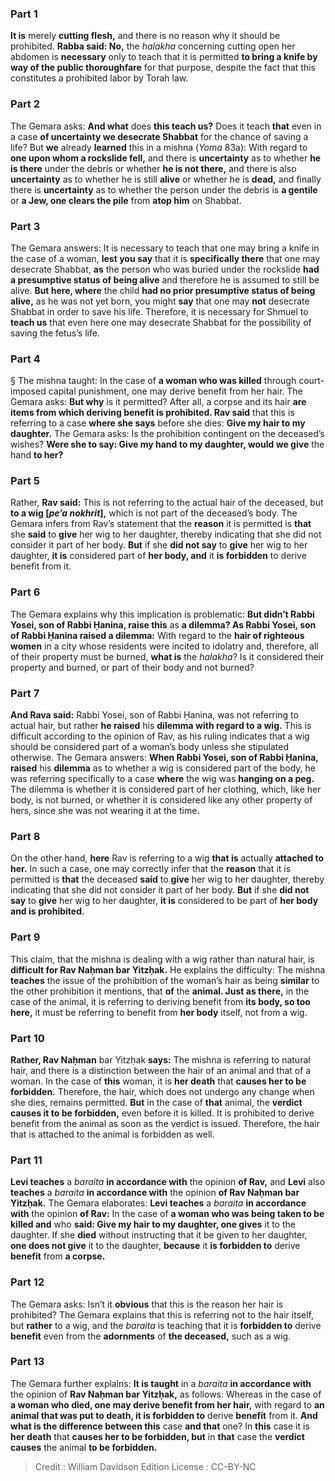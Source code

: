 
### Part 1
<b>It is</b> merely <b>cutting flesh,</b> and there is no reason why it should be prohibited. <b>Rabba said: No,</b> the <i>halakha</i> concerning cutting open her abdomen is <b>necessary</b> only to teach that it is permitted <b>to bring a knife by way of the public thoroughfare</b> for that purpose, despite the fact that this constitutes a prohibited labor by Torah law.

### Part 2
The Gemara asks: <b>And what</b> does <b>this teach us?</b> Does it teach <b>that</b> even in a case <b>of uncertainty we desecrate Shabbat</b> for the chance of saving a life? But <b>we</b> already <b>learned</b> this in a mishna (<i>Yoma</i> 83a): With regard to <b>one upon whom a rockslide fell,</b> and there is <b>uncertainty</b> as to whether <b>he is there</b> under the debris or whether <b>he is not there,</b> and there is also <b>uncertainty</b> as to whether he is still <b>alive</b> or whether he is <b>dead,</b> and finally there is <b>uncertainty</b> as to whether the person under the debris is <b>a gentile</b> or <b>a Jew, one clears the pile</b> from <b>atop him</b> on Shabbat.

### Part 3
The Gemara answers: It is necessary to teach that one may bring a knife in the case of a woman, <b>lest you say</b> that it is <b>specifically there</b> that one may desecrate Shabbat, <b>as</b> the person who was buried under the rockslide <b>had a presumptive status of being alive</b> and therefore he is assumed to still be alive. <b>But here, where</b> the child <b>had no prior presumptive status of being alive,</b> as he was not yet born, you might <b>say</b> that one may <b>not</b> desecrate Shabbat in order to save his life. Therefore, it is necessary for Shmuel to <b>teach us</b> that even here one may desecrate Shabbat for the possibility of saving the fetus’s life.

### Part 4
§ The mishna taught: In the case of <b>a woman who was killed</b> through court-imposed capital punishment, one may derive benefit from her hair. The Gemara asks: <b>But why</b> is it permitted? After all, a corpse and its hair <b>are items from which deriving benefit is prohibited. Rav said</b> that this is referring to a case <b>where she says</b> before she dies: <b>Give my hair to my daughter.</b> The Gemara asks: Is the prohibition contingent on the deceased’s wishes? <b>Were she to say: Give my hand to my daughter, would we give</b> the hand <b>to her?</b>

### Part 5
Rather, <b>Rav said:</b> This is not referring to the actual hair of the deceased, but <b>to a wig [<i>pe’a nokhrit</i>],</b> which is not part of the deceased’s body. The Gemara infers from Rav’s statement that the <b>reason</b> it is permitted is <b>that</b> she <b>said</b> to <b>give</b> her wig to her daughter, thereby indicating that she did not consider it part of her body. <b>But</b> if she <b>did not say</b> to <b>give</b> her wig to her daughter, <b>it is</b> considered part of <b>her body, and</b> it <b>is forbidden</b> to derive benefit from it.

### Part 6
The Gemara explains why this implication is problematic: <b>But didn’t Rabbi Yosei, son of Rabbi Ḥanina, raise this</b> as <b>a dilemma? As Rabbi Yosei, son of Rabbi Ḥanina raised a dilemma:</b> With regard to the <b>hair of righteous women</b> in a city whose residents were incited to idolatry and, therefore, all of their property must be burned, <b>what is</b> the <i>halakha</i>? Is it considered their property and burned, or part of their body and not burned?

### Part 7
<b>And Rava said:</b> Rabbi Yosei, son of Rabbi Ḥanina, was not referring to actual hair, but rather <b>he raised</b> his <b>dilemma with regard to a wig.</b> This is difficult according to the opinion of Rav, as his ruling indicates that a wig should be considered part of a woman’s body unless she stipulated otherwise. The Gemara answers: <b>When Rabbi Yosei, son of Rabbi Ḥanina, raised</b> his <b>dilemma</b> as to whether a wig is considered part of the body, he was referring specifically to a case <b>where</b> the wig was <b>hanging on a peg.</b> The dilemma is whether it is considered part of her clothing, which, like her body, is not burned, or whether it is considered like any other property of hers, since she was not wearing it at the time.

### Part 8
On the other hand, <b>here</b> Rav is referring to a wig <b>that is</b> actually <b>attached to her.</b> In such a case, one may correctly infer that the <b>reason</b> that it is permitted is <b>that</b> the deceased <b>said</b> to <b>give</b> her wig to her daughter, thereby indicating that she did not consider it part of her body. <b>But</b> if she <b>did not say</b> to <b>give</b> her wig to her daughter, <b>it is</b> considered to be part of <b>her body and is prohibited.</b>

### Part 9
This claim, that the mishna is dealing with a wig rather than natural hair, is <b>difficult for Rav Naḥman bar Yitzḥak.</b> He explains the difficulty: The mishna <b>teaches</b> the issue of the prohibition of the woman’s hair as being <b>similar</b> to the other prohibition it mentions, that <b>of</b> the <b>animal. Just as there,</b> in the case of the animal, it is referring to deriving benefit from <b>its body, so too here,</b> it must be referring to benefit from <b>her body</b> itself, not from a wig.

### Part 10
<b>Rather, Rav Naḥman</b> bar Yitzḥak <b>says:</b> The mishna is referring to natural hair, and there is a distinction between the hair of an animal and that of a woman. In the case of <b>this</b> woman, it is <b>her death</b> that <b>causes her to be forbidden.</b> Therefore, the hair, which does not undergo any change when she dies, remains permitted. <b>But</b> in the case of <b>that</b> animal, the <b>verdict causes it to be forbidden,</b> even before it is killed. It is prohibited to derive benefit from the animal as soon as the verdict is issued. Therefore, the hair that is attached to the animal is forbidden as well.

### Part 11
<b>Levi teaches</b> a <i>baraita</i> <b>in accordance with</b> the opinion <b>of Rav,</b> and <b>Levi</b> also <b>teaches</b> a <i>baraita</i> <b>in accordance with</b> the opinion <b>of Rav Naḥman bar Yitzḥak.</b> The Gemara elaborates: <b>Levi teaches</b> a <i>baraita</i> <b>in accordance with</b> the opinion <b>of Rav:</b> In the case of <b>a woman who was being taken to be killed and</b> who <b>said: Give my hair to my daughter, one gives</b> it to the daughter. If she <b>died</b> without instructing that it be given to her daughter, <b>one does not give</b> it to the daughter, <b>because</b> it <b>is forbidden to</b> derive <b>benefit</b> from <b>a corpse.</b>

### Part 12
The Gemara asks: Isn’t it <b>obvious</b> that this is the reason her hair is prohibited? The Gemara explains that this is referring not to the hair itself, but <b>rather</b> to a wig, and the <i>baraita</i> is teaching that it is <b>forbidden to</b> derive <b>benefit</b> even from the <b>adornments</b> of <b>the deceased,</b> such as a wig.

### Part 13
The Gemara further explains: <b>It is taught</b> in a <i>baraita</i> <b>in accordance with</b> the opinion of <b>Rav Naḥman bar Yitzḥak,</b> as follows: Whereas in the case of <b>a woman who died, one may derive benefit from her hair,</b> with regard to <b>an animal that was put to death, it is forbidden to</b> derive <b>benefit</b> from it. <b>And what is the difference between this</b> case <b>and that</b> one? In <b>this</b> case it is <b>her death</b> that <b>causes her to be forbidden, but</b> in <b>that</b> case the <b>verdict causes</b> the animal <b>to be forbidden.</b>

>Credit : William Davidson Edition
>License : CC-BY-NC